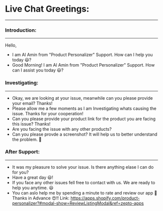# Live Chat Greetings:
---

### Introduction:
---
Hello,
* I am Al Amin from "Product Personalizer" Support. How can I help you today 😃?
* Good Morning! I am Al Amin from "Product Personalizer" Support. How can I assist you today 😃? 

### Investigating:
---
* Okay, we are looking at your issue, meanwhile can you please provide your email? Thanks!
* Please allow me a few moments as I am Investigating whats causing the issue. Thanks for your cooperation! 
* Can you please provide your product link for the product you are facing this issue? Thanks!
* Are you facing the issue with any other products?
* Can you please provde a screenshot? It will help us to better understand the problem. 🙏 

### After Support:
---
* It was my pleasure to solve your issue. Is there anything elase I can do for you?
* Have a great day 😃!
* If you face any other issues fell free to contact with us. We are ready to help you anytime. 😃
* You can aslo help me by spending a minute to rate and review our app 🙏 Thanks in Advance 😍!! Link: https://apps.shopify.com/product-personalizer?#modal-show=ReviewListingModal&ref=zepto-apps
